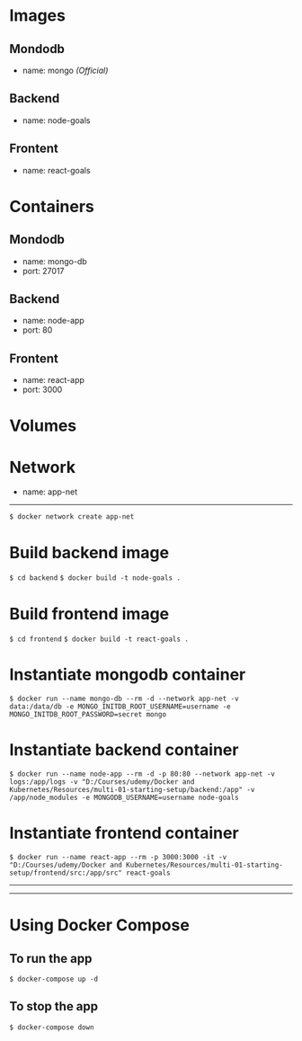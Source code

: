 # **Images**

## Mondodb
- name: mongo *(Official)*

## Backend
- name: node-goals

## Frontent
- name: react-goals

# **Containers**

## Mondodb
- name: mongo-db
- port: 27017

## Backend
- name: node-app
- port: 80

## Frontent
- name: react-app
- port: 3000

# Volumes

# Network
- name: app-net
---
`$ docker network create app-net`

# Build backend image
`$ cd backend`
`$ docker build -t node-goals .`

# Build frontend image
`$ cd frontend`
`$ docker build -t react-goals .`

# Instantiate mongodb container
`$ docker run --name mongo-db --rm -d --network app-net -v data:/data/db -e MONGO_INITDB_ROOT_USERNAME=username -e MONGO_INITDB_ROOT_PASSWORD=secret mongo`

# Instantiate backend container
`$ docker run --name node-app --rm -d -p 80:80 --network app-net -v logs:/app/logs -v "D:/Courses/udemy/Docker and Kubernetes/Resources/multi-01-starting-setup/backend:/app" -v /app/node_modules -e MONGODB_USERNAME=username node-goals`

# Instantiate frontend container
`$ docker run --name react-app --rm -p 3000:3000 -it -v "D:/Courses/udemy/Docker and Kubernetes/Resources/multi-01-starting-setup/frontend/src:/app/src" react-goals`

---
---
# Using Docker Compose

## To run the app

`$ docker-compose up -d`

## To stop the app

`$ docker-compose down`
